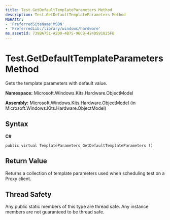 ```yaml
---
title: Test.GetDefaultTemplateParameters Method
description: Test.GetDefaultTemplateParameters Method
MSHAttr:
- 'PreferredSiteName:MSDN'
- 'PreferredLib:/library/windows/hardware'
ms.assetid: 739BA751-A2D0-4B75-96CB-424D591825FB
---
```


# Test.GetDefaultTemplateParameters Method


Gets the template parameters with default value.

**Namespace:** Microsoft.Windows.Kits.Hardware.ObjectModel

**Assembly:** Microsoft.Windows.Kits.Hardware.ObjectModel (in Microsoft.Windows.Kits.Hardware.ObjectModel)

## <span id="Syntax"></span><span id="syntax"></span><span id="SYNTAX"></span>Syntax


**C#**

`public virtual TemplateParameters GetDefaultTemplateParameters ()`

## <span id="Return_Value"></span><span id="return_value"></span><span id="RETURN_VALUE"></span>Return Value


Returns a collection of template parameters used when scheduling test on a Proxy client.

## <span id="Thread_Safety"></span><span id="thread_safety"></span><span id="THREAD_SAFETY"></span>Thread Safety


Any public static members of this type are thread safe. Any instance members are not guaranteed to be thread safe.

 

 






